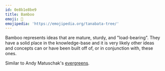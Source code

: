 ```yaml
---
id: 0e8b1e8be9
title: Bamboo
emoji: 🎋
emojipedia: 'https://emojipedia.org/tanabata-tree/'
---
```

Bamboo represents ideas that are mature, sturdy, and "load-bearing". They have a solid place in the knowledge-base and it is very likely other ideas and concepts can or have been built off of, or in conjunction with, these ones.

Similar to Andy Matuschak's [evergreens](https://notes.andymatuschak.org/z4SDCZQeRo4xFEQ8H4qrSqd68ucpgE6LU155C).
